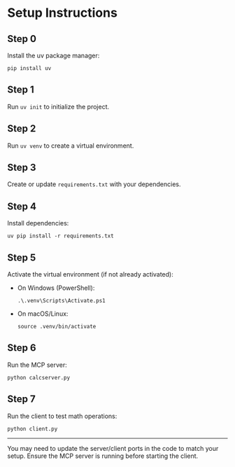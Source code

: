 # Setup Instructions

## Step 0
Install the uv package manager:

```
pip install uv
```

## Step 1
Run `uv init` to initialize the project.

## Step 2
Run `uv venv` to create a virtual environment.

## Step 3
Create or update `requirements.txt` with your dependencies.

## Step 4
Install dependencies:

```
uv pip install -r requirements.txt
```

## Step 5
Activate the virtual environment (if not already activated):

- On Windows (PowerShell):
  ```
  .\.venv\Scripts\Activate.ps1
  ```
- On macOS/Linux:
  ```
  source .venv/bin/activate
  ```

## Step 6
Run the MCP server:

```
python calcserver.py
```

## Step 7
Run the client to test math operations:

```
python client.py
```

---

You may need to update the server/client ports in the code to match your setup. Ensure the MCP server is running before starting the client.

